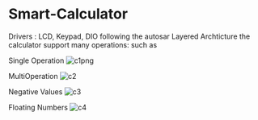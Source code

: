 # Smart-Calculator
Drivers : LCD, Keypad, DIO  following the autosar Layered Archticture 
the calculator support many operations: such as 

Single Operation
![c1png](https://user-images.githubusercontent.com/120275931/222927880-80d4450a-e667-47f8-adb6-d1ff785b387b.png)

MultiOperation 
![c2](https://user-images.githubusercontent.com/120275931/222927882-098bd9f2-2cd2-4141-b986-69981537c699.png)

Negative Values
![c3](https://user-images.githubusercontent.com/120275931/222927885-08d8b2a5-452f-4795-b557-0f05285a5450.png)

Floating Numbers
![c4](https://user-images.githubusercontent.com/120275931/222927888-0288712a-d8ea-4348-a219-5b03b1facba1.png)
